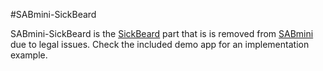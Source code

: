 #SABmini-SickBeard

SABmini-SickBeard is the [SickBeard](http://sickbeard.com/) part that is is removed from [SABmini](http://codesurface.nl/sabmini) due to legal issues. Check the included demo app for an implementation example.
